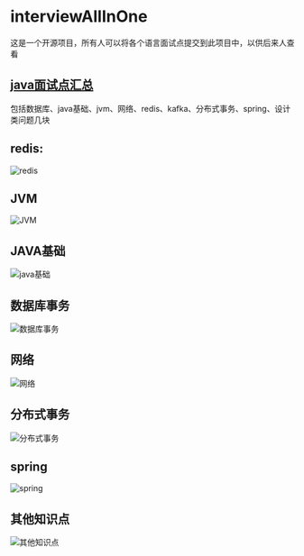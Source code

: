 # interviewAllInOne

这是一个开源项目，所有人可以将各个语言面试点提交到此项目中，以供后来人查看

## [java面试点汇总](https://github.com/shiker1996/interviewAllInOne/blob/main/java/java%E9%9D%A2%E8%AF%95%E7%82%B9%E6%A2%B3%E7%90%86.md)

包括数据库、java基础、jvm、网络、redis、kafka、分布式事务、spring、设计类问题几块

## redis:

![redis](REDIS.png)

## JVM

![JVM](JVM.png)

## JAVA基础

![java基础](java%E5%9F%BA%E7%A1%80.png)

## 数据库事务

![数据库事务](%E6%95%B0%E6%8D%AE%E5%BA%93.png)

## 网络

![网络](%E7%BD%91%E7%BB%9C.png)

## 分布式事务

![分布式事务](%E5%88%86%E5%B8%83%E5%BC%8F%E4%BA%8B%E5%8A%A1.png)

## spring

![spring](spring-1662786529596.png)

## 其他知识点

![其他知识点](%E5%85%B6%E4%BB%96%E7%9F%A5%E8%AF%86%E7%82%B9.png)
